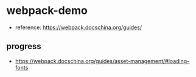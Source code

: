 # webpack-demo
- reference: https://webpack.docschina.org/guides/

## progress
- https://webpack.docschina.org/guides/asset-management/#loading-fonts
